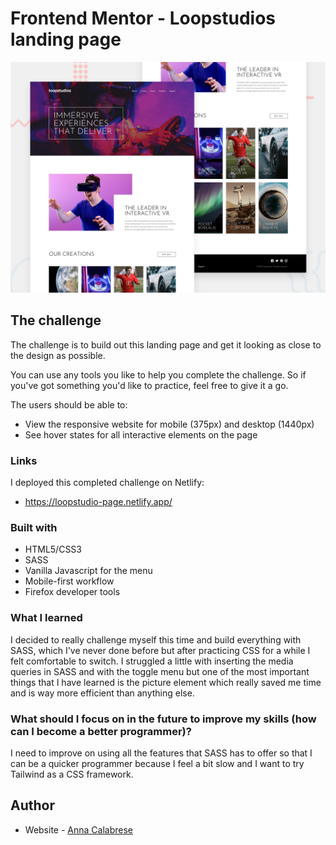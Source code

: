 # Frontend Mentor - Loopstudios landing page

![Design preview for the Loopstudios landing page coding challenge](./design/desktop-preview.jpg)

## The challenge

The challenge is to build out this landing page and get it looking as close to the design as possible.

You can use any tools you like to help you complete the challenge. So if you've got something you'd like to practice, feel free to give it a go.

The users should be able to: 

- View the responsive website for mobile (375px) and desktop (1440px)
- See hover states for all interactive elements on the page


### Links
I deployed this completed challenge on Netlify:
- https://loopstudio-page.netlify.app/

### Built with

- HTML5/CSS3
- SASS
- Vanilla Javascript for the menu
- Mobile-first workflow
- Firefox developer tools

### What I learned
I decided to really challenge myself this time and build everything with SASS, which I've never done before but after practicing CSS for a while I felt comfortable to switch.
I struggled a little with inserting the media queries in SASS and with the toggle menu but one of the most important things that I have learned is the picture element
which really saved me time and is way more efficient than anything else.

### What should I focus on in the future to improve my skills (how can I become a better programmer)?
I need to improve on using all the features that SASS has to offer so that I can be a quicker programmer because I feel a bit slow and I want to try Tailwind as a CSS framework.

## Author

- Website - [Anna Calabrese](https://annacalabrese.netlify.app/)
